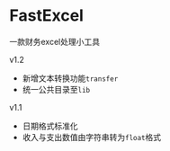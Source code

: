 # FastExcel
一款财务excel处理小工具

v1.2
* 新增文本转换功能`transfer`
* 统一公共目录至`lib`

v1.1
* 日期格式标准化
* 收入与支出数值由字符串转为`float`格式